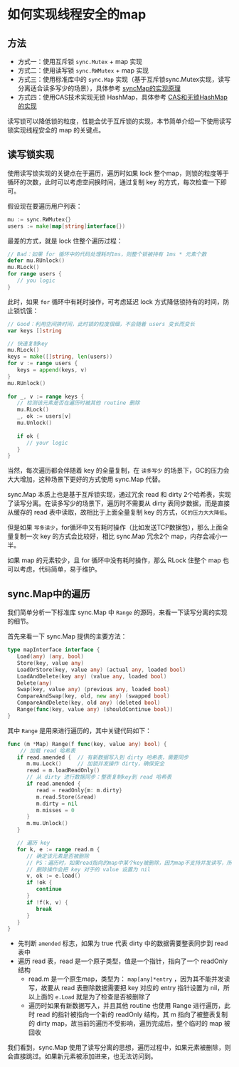 # 如何实现线程安全的map

## 方法

- 方式一：使用互斥锁 `sync.Mutex` + map 实现
- 方式二：使用读写锁 `sync.RWMutex` + map 实现
- 方式三：使用标准库中的 `sync.Map` 实现（基于互斥锁sync.Mutex实现，读写分离适合读多写少的场景），具体参考 [syncMap的实现原理](9-syncMap的实现原理)
- 方式四：使用CAS技术实现无锁 HashMap，具体参考 [CAS和无锁HashMap的实现](10-CAS和无锁HashMap的实现.md)

读写锁可以降低锁的粒度，性能会优于互斥锁的实现，本节简单介绍一下使用读写锁实现线程安全的 map 的关键点。

## 读写锁实现

使用读写锁实现的关键点在于遍历，遍历时如果 lock 整个map，则锁的粒度等于循环的次数，此时可以考虑空间换时间，通过复制 key 的方式，每次检查一下即可。

假设现在要遍历用户列表：

```go
mu := sync.RWMutex{}  
users := make(map[string]interface{})
```

最差的方式，就是 lock 住整个遍历过程：

```go
// Bad：如果 for 循环中的代码处理耗时1ms，则整个锁被持有 1ms * 元素个数  
defer mu.RUnlock()  
mu.RLock()  
for range users {  
   // you logic  
}
```

此时，如果 `for` 循环中有耗时操作，可考虑延迟 lock 方式降低锁持有的时间，防止锁饥饿：

```go
// Good：利用空间换时间，此时锁的粒度很细，不会随着 users 变长而变长  
var keys []string  

// 快速复制key
mu.RLock()  
keys = make([]string, len(users))  
for v := range users {  
   keys = append(keys, v)  
}  
mu.RUnlock()  
  
for _, v := range keys {  
   // 检测该元素是否在遍历时被其他 routine 删除
   mu.RLock()  
   _, ok := users[v]  
   mu.Unlock()  
  
   if ok {  
      // your logic  
   }  
}
```

当然，每次遍历都会伴随着 key 的全量复制，在 `读多写少` 的场景下，GC的压力会大大增加，这种场景下更好的方式使用 sync.Map 代替。

sync.Map 本质上也是基于互斥锁实现，通过冗余 read 和 dirty 2个哈希表，实现了读写分离。在读多写少的场景下，遍历时不需要从 dirty 表同步数据，而是直接从缓存的 read 表中读取，故相比于上面全量复制 key 的方式，`GC的压力大大降低`。

但是如果 `写多读少`，for循环中又有耗时操作（比如发送TCP数据包），那么上面全量复制一次 key 的方式会比较好，相比 sync.Map 冗余2个 map，内存会减小一半。

如果 map 的元素较少，且 for 循环中没有耗时操作，那么 RLock 住整个 map 也可以考虑，代码简单，易于维护。

## sync.Map中的遍历

我们简单分析一下标准库 sync.Map 中 `Range` 的源码，来看一下读写分离的实现的细节。

首先来看一下 sync.Map 提供的主要方法：

```go
type mapInterface interface {  
   Load(any) (any, bool)  
   Store(key, value any)  
   LoadOrStore(key, value any) (actual any, loaded bool)  
   LoadAndDelete(key any) (value any, loaded bool)  
   Delete(any)  
   Swap(key, value any) (previous any, loaded bool)  
   CompareAndSwap(key, old, new any) (swapped bool)  
   CompareAndDelete(key, old any) (deleted bool)  
   Range(func(key, value any) (shouldContinue bool))  
}
```

其中 `Range` 是用来进行遍历的，其中关键代码如下：

```go
func (m *Map) Range(f func(key, value any) bool) {  
    // 加载 read 哈希表
   if read.amended {  // 有新数据写入到 dirty 哈希表，需要同步
	  m.mu.Lock()     // 加锁并发操作 dirty，确保安全
      read = m.loadReadOnly()  
      // 从 dirty 进行数据同步：整表复制key到 read 哈希表
      if read.amended {  
         read = readOnly{m: m.dirty}  
         m.read.Store(&read)  
         m.dirty = nil  
         m.misses = 0  
      }
      m.mu.Unlock()  
   }  

   // 遍历 key 
   for k, e := range read.m {  
      // 确定该元素是否被删除
      // PS：遍历时，如果read指向的map中某个key被删除，因为map不支持并发读写，所以
      // 删除操作会把 key 对于的 value 设置为 nil
      v, ok := e.load() 
      if !ok {  
         continue  
      }  
      if !f(k, v) {  
         break  
      }  
   }  
}
```

- 先判断 `amended` 标志，如果为 true 代表 dirty 中的数据需要整表同步到 read 表中
- 遍历 read 表，read 是一个原子类型，值是一个指针，指向了一个 readOnly 结构
	- read.m  是一个原生map，类型为： `map[any]*entry` ，因为其不能并发读写，故要从 read 表删除数据需要把 key 对应的 entry 指针设置为 nil，所以上面的 `e.Load` 就是为了检查是否被删除了
	- 遍历时如果有新数据写入，并且其他 routine 也使用 Range 进行遍历，此时 read 的指针被指向一个新的 readOnly 结构，其 m 指向了被整表复制的 dirty map，故当前的遍历不受影响，遍历完成后，整个临时的 map 被回收

我们看到，sync.Map 使用了读写分离的思想，遍历过程中，如果元素被删除，则会直接跳过。如果新元素被添加进来，也无法访问到。
